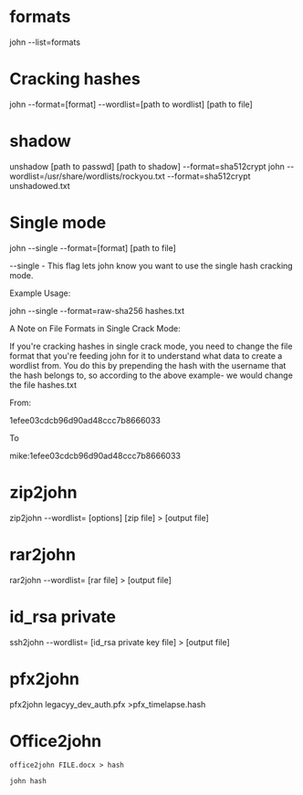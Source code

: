 # formats
john --list=formats
# Cracking hashes 
john --format=[format] --wordlist=[path to wordlist] [path to file]

# shadow 
unshadow [path to passwd] [path to shadow]
--format=sha512crypt
john --wordlist=/usr/share/wordlists/rockyou.txt --format=sha512crypt unshadowed.txt
#  Single mode
john --single --format=[format] [path to file]

--single - This flag lets john know you want to use the single hash cracking mode.

Example Usage:

john --single --format=raw-sha256 hashes.txt

A Note on File Formats in Single Crack Mode:

If you're cracking hashes in single crack mode, you need to change the file format that you're feeding john for it to understand what data to create a wordlist from. You do this by prepending the hash with the username that the hash belongs to, so according to the above example- we would change the file hashes.txt

From:

1efee03cdcb96d90ad48ccc7b8666033

To

mike:1efee03cdcb96d90ad48ccc7b8666033

# zip2john
zip2john --wordlist= [options] [zip file] > [output file]
# rar2john
rar2john --wordlist= [rar file] > [output file]
# id_rsa private
ssh2john --wordlist= [id_rsa private key file] > [output file]

# pfx2john 
pfx2john legacyy_dev_auth.pfx >pfx_timelapse.hash

# Office2john
```
office2john FILE.docx > hash

john hash
```
